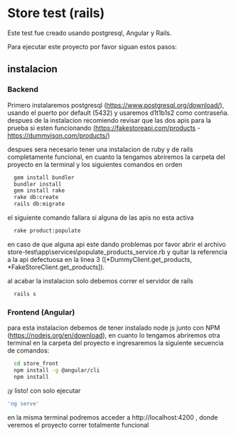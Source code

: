 
# Store test (rails)

Este test fue creado usando postgresql, Angular y Rails.

Para ejecutar este proyecto por favor siguan estos pasos:


## instalacion

### Backend
Primero instalaremos postgresql (https://www.postgresql.org/download/), usando el puerto por default (5432) y usaremos d1t1b1s2 como contraseña. despues de la instalacion recomiendo revisar que las dos apis para la prueba si esten funcionando (https://fakestoreapi.com/products - https://dummyjson.com/products/)

despues sera necesario tener una instalacion de ruby y de rails completamente funcional, en cuanto la tengamos abriremos la carpeta del proyecto en la terminal y los siguientes comandos en orden

```bash
  gem install bundler
  bundler install
  gem install rake
  rake db:create
  rails db:migrate
```
el siguiente comando fallara si alguna de las apis no esta activa

```bash
  rake product:populate
```
en caso de que alguna api este dando problemas por favor abrir el archivo store-test\app\services\populate_products_service.rb y quitar la referencia a la api defectuosa en la linea 3 ([*DummyClient.get_products, *FakeStoreClient.get_products]).

al acabar la instalacion solo debemos correr el servidor de rails

```bash
  rails s
```
### Frontend (Angular)

para esta instalacion debemos de tener instalado node js junto con NPM (https://nodejs.org/en/download), en cuanto lo tengamos abriremos otra terminal en la carpeta del proyecto e ingresaremos la siguiente secuencia de comandos:

```bash
  cd store_front
  npm install -g @angular/cli
  npm install
```
¡y listo! con solo ejecutar 
```bash
'ng serve'
```
en la misma terminal podremos acceder a http://localhost:4200 , donde veremos el proyecto correr totalmente funcional
